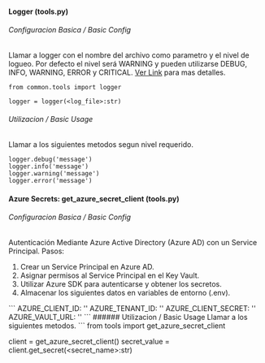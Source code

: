 #### Logger (tools.py)
###### Configuracion Basica / Basic Config
Llamar a logger con el nombre del archivo como parametro y el nivel de logueo. Por defecto el nivel será WARNING y pueden utilizarse DEBUG, INFO, WARNING, ERROR y CRITICAL. [Ver Link](https://docs.python.org/es/3/howto/logging.html) para mas detalles.
```
from common.tools import logger

logger = logger(<log_file>:str)
```
###### Utilizacion / Basic Usage
Llamar a los siguientes metodos segun nivel requerido.
```
logger.debug('message')
logger.info('message')
logger.warning('message')
logger.error('message')
```

#### Azure Secrets: get_azure_secret_client (tools.py)
###### Configuracion Basica / Basic Config
Autenticación Mediante Azure Active Directory (Azure AD) con un Service Principal.
Pasos:
<ol>
<li>Crear un Service Principal en Azure AD.</li>
<li>Asignar permisos al Service Principal en el Key Vault.</li>
<li>Utilizar Azure SDK para autenticarse y obtener los secretos.</li>
<li>Almacenar los siguientes datos en variables de entorno (.env).</li>
</ol>
```
AZURE_CLIENT_ID: ''
AZURE_TENANT_ID: ''
AZURE_CLIENT_SECRET: ''
AZURE_VAULT_URL: ''
```
###### Utilizacion / Basic Usage
Llamar a los siguientes metodos.
```
from tools import get_azure_secret_client

client = get_azure_secret_client()
secret_value = client.get_secret(<secret_name>:str)
```

